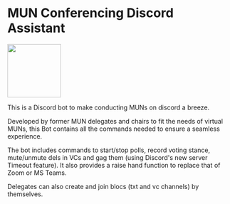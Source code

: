# MUN Conferencing Discord Assistant
<img src='https://github.com/AnantharamanSI/MUN-Discord-Bot/assets/54242457/e2c49ecd-3f5e-412a-8df2-0eac11bd1440' width='120'>

This is a Discord bot to make conducting MUNs on discord a breeze.

Developed by former MUN delegates and chairs to fit the needs of virtual MUNs, this Bot contains all the commands needed to ensure a seamless experience.

<!-- [Check out the official docs here](https://www.python.org/). -->

The bot includes commands to start/stop polls, record voting stance, mute/unmute dels in VCs and gag them (using Discord's new server Timeout feature). It also provides a raise hand function to replace that of Zoom or MS Teams.

Delegates can also create and join blocs (txt and vc channels) by themselves.
